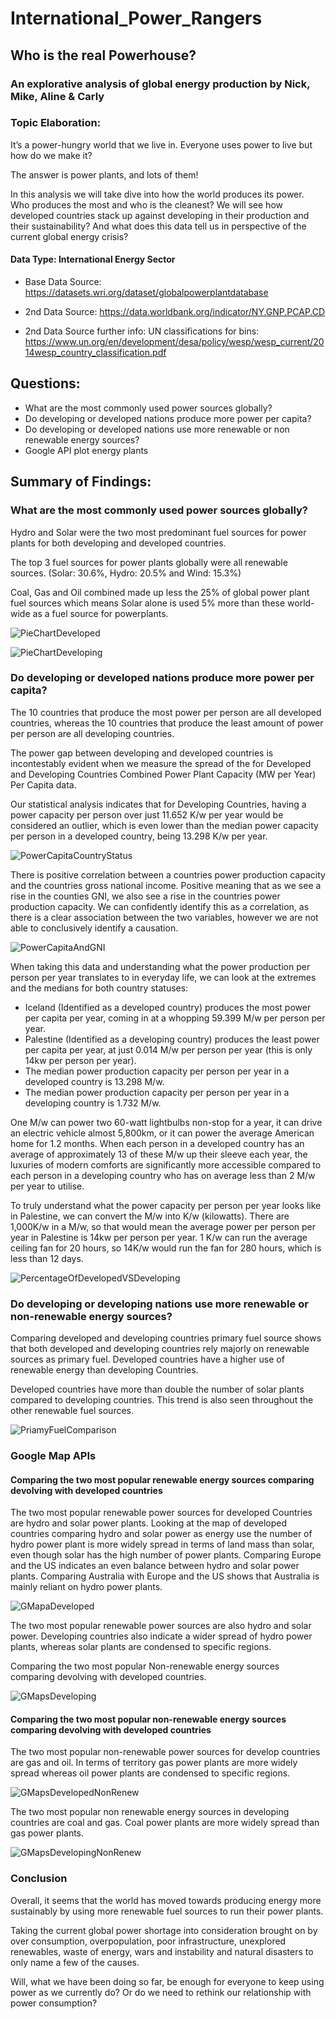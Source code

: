 # International_Power_Rangers

## Who is the real Powerhouse? 

### An explorative analysis of global energy production by Nick, Mike, Aline & Carly

### Topic Elaboration:
It’s a power-hungry world that we live in. Everyone uses power to live but how do we make it? 

The answer is power plants, and lots of them! 

In this analysis we will take dive into how the world produces its power. Who produces the most and who is the cleanest? We will see how developed countries stack up against developing in their production and their sustainability? And what does this data tell us in perspective of the current global energy crisis?


#### Data Type: International Energy Sector
* Base Data Source: https://datasets.wri.org/dataset/globalpowerplantdatabase

* 2nd Data Source: https://data.worldbank.org/indicator/NY.GNP.PCAP.CD 
* 2nd Data Source further info: UN classifications for bins: https://www.un.org/en/development/desa/policy/wesp/wesp_current/2014wesp_country_classification.pdf


## Questions:

  * What are the most commonly used power sources globally?
  * Do developing or developed nations produce more power per capita?
  * Do developing or developed nations use more renewable or non renewable energy sources?
  * Google API plot energy plants


## Summary of Findings:

### What are the most commonly used power sources globally?
Hydro and Solar were the two most predominant fuel sources for power plants for both developing and developed countries.

The top 3 fuel sources for power plants globally were all renewable sources.  (Solar: 30.6%, Hydro: 20.5% and Wind: 15.3%)

Coal, Gas and Oil combined made up less the 25% of global power plant fuel sources which means Solar alone is used 5% more than these world-wide as a fuel source for powerplants.


![PieChartDeveloped](Final_Visualizations/Developed%20PieChart.png)

![PieChartDeveloping](Final_Visualizations/Developing%20PieChart.png)


### Do developing or developed nations produce more power per capita?

The 10 countries that produce the most power per person are all developed countries, whereas the 10 countries that produce the least amount of power per person are all developing countries. 

The power gap between developing and developed countries is incontestably evident when we measure the spread of the for Developed and Developing Countries Combined Power Plant Capacity (MW per Year) Per Capita data. 

Our statistical analysis indicates that for Developing Countries, having a power capacity per person over just 11.652 K/w per year would be considered an outlier, which is even lower than the median power capacity per person in a developed country, being 13.298 K/w per year.

![PowerCapitaCountryStatus](Final_Visualizations/PowerCapacityCountryStatusOutliers.png)

There is positive correlation between a countries power production capacity and the countries gross national income. Positive meaning that as we see a rise in the counties GNI, we also see a rise in the countries power production capacity. We can confidently identify this as a correlation, as there is a clear association between the two variables, however we are not able to conclusively identify a causation.

![PowerCapitaAndGNI](Final_Visualizations/PowerCapacityAndGNIRelationship.png)

When taking this data and understanding what the power production per person per year translates to in everyday life, we can look at the extremes and the medians for both country statuses:

* Iceland (Identified as a developed country) produces the most power per capita per year, coming in at a whopping 59.399 M/w per person per year.
* Palestine (Identified as a developing country) produces the least power per capita per year, at just 0.014 M/w per person per year (this is only 14kw per person per year).
* The median power production capacity per person per year in a developed country is 13.298 M/w.
* The median power production capacity per person per year in a developing country is 1.732 M/w.

One M/w can power two 60-watt lightbulbs non-stop for a year, it can drive an electric vehicle almost 5,800km, or it can power the average American home for 1.2 months. When each person in a developed country has an average of approximately 13 of these M/w up their sleeve each year, the luxuries of modern comforts are significantly more accessible compared to each person in a developing country who has on average less than 2 M/w per year to utilise.

To truly understand what the power capacity per person per year looks like in Palestine, we can convert the M/w into K/w (kilowatts). There are 1,000K/w in a M/w, so that would mean the average power per person per year in Palestine is 14kw per person per year. 1 K/w can run the average ceiling fan for 20 hours, so 14K/w would run the fan for 280 hours, which is less than 12 days.

![PercentageOfDevelopedVSDeveloping](Final_Visualizations/PercentageOfDevelopedVsDevelopingCountries.png)


### Do developing or developing nations use more renewable or non-renewable energy sources?

Comparing developed and developing countries primary fuel source shows that both developed and developing countries rely majorly on renewable sources as primary fuel. Developed countries have a higher use of renewable energy than developing Countries.

Developed countries have more than double the number of solar plants compared to developing countries. This trend is also seen throughout the other renewable fuel sources.

![PriamyFuelComparison](Final_Visualizations/Primary%20Fuel%20Comparison%20Chart.png)


### Google Map APIs

#### Comparing the two most popular renewable energy sources comparing devolving with developed countries

The two most popular renewable power sources for developed Countries are hydro and solar power plants. Looking at the map of developed countries comparing hydro and solar power as energy use the number of hydro power plant is more widely spread in terms of land mass than solar, even though solar has the high number of power plants. Comparing Europe and the US indicates an even balance between hydro and solar power plants. Comparing Australia with Europe and the US shows that Australia is mainly reliant on hydro power plants.

![GMapaDeveloped](Final_Visualizations/GMapsDeveloped_mostPop1.png)

The two most popular renewable power sources are also hydro and solar power. Developing countries also indicate a wider spread of hydro power plants, whereas solar plants are condensed to specific regions.

Comparing the two most popular Non-renewable energy sources comparing devolving with developed countries.

![GMapsDeveloping](Final_Visualizations/GMapsDeveloping_mostPop1.png)


#### Comparing the two most popular non-renewable energy sources comparing devolving with developed countries

The two most popular non-renewable power sources for develop countries are gas and oil. In terms of territory gas power plants are more widely spread whereas oil power plants are condensed to specific regions.

![GMapsDevelopedNonRenew](Final_Visualizations/GMapsDeveloped_mostPop_NonRenew1.png)

The two most popular non renewable energy sources in developing countries are coal and gas. Coal power plants are more widely spread than gas power plants.

![GMapsDevelopingNonRenew](Final_Visualizations/GMapsDeveloping_mostPop_NonRenew1.png)


### Conclusion

Overall, it seems that the world has moved towards producing energy more sustainably by using more renewable fuel sources to run their power plants. 

Taking the current global power shortage into consideration brought on by over consumption, overpopulation, poor infrastructure, unexplored renewables, waste of energy, wars and instability and natural disasters to only name a few of the causes.

Will, what we have been doing so far, be enough for everyone to keep using power as we currently do? Or do we need to rethink our relationship with power consumption?
